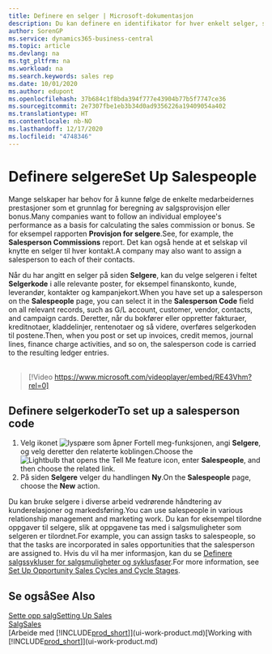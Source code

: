 ```yaml
---
title: Definere en selger | Microsoft-dokumentasjon
description: Du kan definere en identifikator for hver enkelt selger, slik at du kan spore prestasjonen til en person eller tilordne en selger til en kontakt.
author: SorenGP
ms.service: dynamics365-business-central
ms.topic: article
ms.devlang: na
ms.tgt_pltfrm: na
ms.workload: na
ms.search.keywords: sales rep
ms.date: 10/01/2020
ms.author: edupont
ms.openlocfilehash: 37b684c1f8bda394f777e43904b77b5f7747ce36
ms.sourcegitcommit: 2e7307fbe1eb3b34d0ad9356226a19409054a402
ms.translationtype: HT
ms.contentlocale: nb-NO
ms.lasthandoff: 12/17/2020
ms.locfileid: "4748346"
---
```

# <a name="set-up-salespeople"></a><span data-ttu-id="26ca6-103">Definere selgere</span><span class="sxs-lookup"><span data-stu-id="26ca6-103">Set Up Salespeople</span></span>
<span data-ttu-id="26ca6-104">Mange selskaper har behov for å kunne følge de enkelte medarbeidernes prestasjoner som et grunnlag for beregning av salgsprovisjon eller bonus.</span><span class="sxs-lookup"><span data-stu-id="26ca6-104">Many companies want to follow an individual employee's performance as a basis for calculating the sales commission or bonus.</span></span> <span data-ttu-id="26ca6-105">Se for eksempel rapporten **Provisjon for selgere**.</span><span class="sxs-lookup"><span data-stu-id="26ca6-105">See, for example, the **Salesperson Commissions** report.</span></span> <span data-ttu-id="26ca6-106">Det kan også hende at et selskap vil knytte en selger til hver kontakt.</span><span class="sxs-lookup"><span data-stu-id="26ca6-106">A company may also want to assign a salesperson to each of their contacts.</span></span>

<span data-ttu-id="26ca6-107">Når du har angitt en selger på siden **Selgere**, kan du velge selgeren i feltet **Selgerkode** i alle relevante poster, for eksempel finanskonto, kunde, leverandør, kontakter og kampanjekort.</span><span class="sxs-lookup"><span data-stu-id="26ca6-107">When you have set up a salesperson on the **Salespeople** page, you can select it in the **Salesperson Code** field on all relevant records, such as G/L account, customer, vendor, contacts, and campaign cards.</span></span> <span data-ttu-id="26ca6-108">Deretter, når du bokfører eller oppretter fakturaer, kreditnotaer, kladdelinjer, rentenotaer og så videre, overføres selgerkoden til postene.</span><span class="sxs-lookup"><span data-stu-id="26ca6-108">Then, when you post or set up invoices, credit memos, journal lines, finance charge activities, and so on, the salesperson code is carried to the resulting ledger entries.</span></span>
<br><br>  
> [!Video https://www.microsoft.com/videoplayer/embed/RE43Vhm?rel=0]

## <a name="to-set-up-a-salesperson-code"></a><span data-ttu-id="26ca6-109">Definere selgerkoder</span><span class="sxs-lookup"><span data-stu-id="26ca6-109">To set up a salesperson code</span></span>
1. <span data-ttu-id="26ca6-110">Velg ikonet ![lyspære som åpner Fortell meg-funksjonen](media/ui-search/search_small.png "Fortell hva du vil gjøre"), angi **Selgere**, og velg deretter den relaterte koblingen.</span><span class="sxs-lookup"><span data-stu-id="26ca6-110">Choose the ![Lightbulb that opens the Tell Me feature](media/ui-search/search_small.png "Tell me what you want to do") icon, enter **Salespeople**, and then choose the related link.</span></span>
2. <span data-ttu-id="26ca6-111">På siden **Selgere** velger du handlingen **Ny**.</span><span class="sxs-lookup"><span data-stu-id="26ca6-111">On the **Salespeople** page, choose the **New** action.</span></span>

<span data-ttu-id="26ca6-112">Du kan bruke selgere i diverse arbeid vedrørende håndtering av kunderelasjoner og markedsføring.</span><span class="sxs-lookup"><span data-stu-id="26ca6-112">You can use salespeople in various relationship management and marketing work.</span></span> <span data-ttu-id="26ca6-113">Du kan for eksempel tilordne oppgaver til selgere, slik at oppgavene tas med i salgsmuligheter som selgeren er tilordnet.</span><span class="sxs-lookup"><span data-stu-id="26ca6-113">For example, you can assign tasks to salespeople, so that the tasks are incorporated in sales opportunities that the salesperson are assigned to.</span></span> <span data-ttu-id="26ca6-114">Hvis du vil ha mer informasjon, kan du se [Definere salgssykluser for salgsmuligheter og syklusfaser](marketing-how-setup-opportunity-sales-cycles-stages.md).</span><span class="sxs-lookup"><span data-stu-id="26ca6-114">For more information, see [Set Up Opportunity Sales Cycles and Cycle Stages](marketing-how-setup-opportunity-sales-cycles-stages.md).</span></span>

## <a name="see-also"></a><span data-ttu-id="26ca6-115">Se også</span><span class="sxs-lookup"><span data-stu-id="26ca6-115">See Also</span></span>
[<span data-ttu-id="26ca6-116">Sette opp salg</span><span class="sxs-lookup"><span data-stu-id="26ca6-116">Setting Up Sales</span></span>](sales-setup-sales.md)  
[<span data-ttu-id="26ca6-117">Salg</span><span class="sxs-lookup"><span data-stu-id="26ca6-117">Sales</span></span>](sales-manage-sales.md)  
<span data-ttu-id="26ca6-118">[Arbeide med [!INCLUDE[prod_short](includes/prod_short.md)]](ui-work-product.md)</span><span class="sxs-lookup"><span data-stu-id="26ca6-118">[Working with [!INCLUDE[prod_short](includes/prod_short.md)]](ui-work-product.md)</span></span>  
